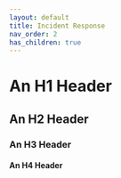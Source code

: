 ```yaml
---
layout: default
title: Incident Response
nav_order: 2
has_children: true
---
```


# An H1 Header
## An H2 Header
### An H3 Header
#### An H4 Header